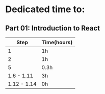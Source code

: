 # Dedicated time to:

## Part 01: Introduction to React

| Step  		  |  Time(hours) |
|  ---  		  |  ---    |
|   1    		  |   1h   |
|   2    		  |   1h    |
|   5    		  |   0.3h  |
|   1.6 - 1.11    |   3h    |
|   1.12 - 1.14   |   0h    |
